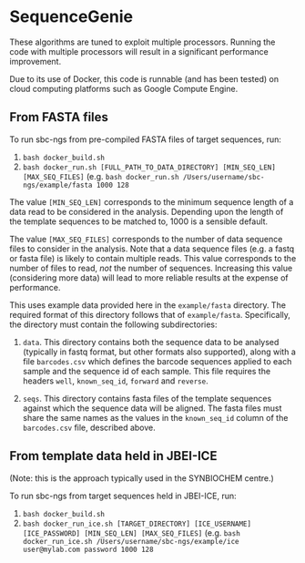 # SequenceGenie

These algorithms are tuned to exploit multiple processors. Running the code with
multiple processors will result in a significant performance improvement.

Due to its use of Docker, this code is runnable (and has been tested) on cloud
computing platforms such as Google Compute Engine.

## From FASTA files

To run sbc-ngs from pre-compiled FASTA files of target sequences, run:

1. `bash docker_build.sh`
2. `bash docker_run.sh [FULL_PATH_TO_DATA_DIRECTORY] [MIN_SEQ_LEN] [MAX_SEQ_FILES]`
(e.g. `bash docker_run.sh /Users/username/sbc-ngs/example/fasta 1000 128`

The value `[MIN_SEQ_LEN]` corresponds to the minimum sequence length of a
data read to be considered in the analysis. Depending upon the length of the
template sequences to be matched to, 1000 is a sensible default.

The value `[MAX_SEQ_FILES]` corresponds to the number of data sequence files
to consider in the analysis. Note that a data sequence files (e.g. a fastq or
fasta file) is likely to contain multiple reads. This value corresponds to the
number of files to read, *not* the number of sequences. Increasing this value
(considering more data) will lead to more reliable results at the expense of
performance.

This uses example data provided here in the `example/fasta` directory. The required
format of this directory follows that of `example/fasta`. Specifically, the directory
must contain the following subdirectories:

1. `data`. This directory contains both the sequence data to be analysed
(typically in fastq format, but other formats also supported), along with a file
`barcodes.csv` which defines the barcode sequences applied to each sample and the
sequence id of each sample. This file requires the headers `well`, `known_seq_id`,
`forward` and `reverse`.

2. `seqs`. This directory contains fasta files of the template sequences against
which the sequence data will be aligned. The fasta files must share the same
names as the values in the `known_seq_id` column of the `barcodes.csv` file,
described above.


## From template data held in JBEI-ICE

(Note: this is the approach typically used in the SYNBIOCHEM centre.)

To run sbc-ngs from target sequences held in JBEI-ICE, run:

1. `bash docker_build.sh`
2. `bash docker_run_ice.sh [TARGET_DIRECTORY] [ICE_USERNAME] [ICE_PASSWORD] [MIN_SEQ_LEN] [MAX_SEQ_FILES]`
(e.g. `bash docker_run_ice.sh /Users/username/sbc-ngs/example/ice user@mylab.com password 1000 128`
